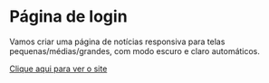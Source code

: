 # Página de login

Vamos criar uma página de notícias responsiva para telas pequenas/médias/grandes, com modo escuro e claro automáticos.

[Clique aqui para ver o site](siteFinal/index.html)